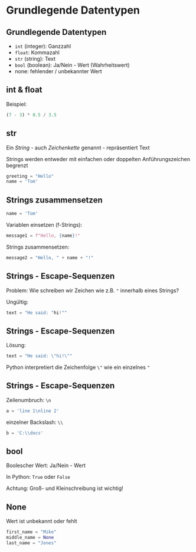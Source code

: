 # Grundlegende Datentypen

## Grundlegende Datentypen

- `int` (integer): Ganzzahl
- `float`: Kommazahl
- `str` (string): Text
- `bool` (boolean): Ja/Nein - Wert (Wahrheitswert)
- none: fehlender / unbekannter Wert

## int & float

Beispiel:

```py
(7 - 3) * 0.5 / 3.5
```

## str

Ein _String_ - auch _Zeichenkette_ genannt - repräsentiert Text

Strings werden entweder mit einfachen oder doppelten Anführungszeichen begrenzt

```py
greeting = "Hello"
name = 'Tom'
```

## Strings zusammensetzen

```py
name = 'Tom'
```

Variablen einsetzen (f-Strings):

```py
message1 = f"Hello, {name}!"
```

Strings zusammensetzen:

```py
message2 = "Hello, " + name + "!"
```

## Strings - Escape-Sequenzen

Problem: Wie schreiben wir Zeichen wie z.B. `"` innerhalb eines Strings?

Ungültig:

```py
text = "He said: "hi!""
```

## Strings - Escape-Sequenzen

Lösung:

```py
text = "He said: \"hi!\""
```

Python interpretiert die Zeichenfolge `\"` wie ein einzelnes `"`

## Strings - Escape-Sequenzen

Zeilenumbruch: `\n`

```py
a = 'line 1\nline 2'
```

einzelner Backslash: `\\`

```py
b = 'C:\\docs'
```

## bool

Boolescher Wert: Ja/Nein - Wert

In Python: `True` oder `False`

Achtung: Groß- und Kleinschreibung ist wichtig!

## None

Wert ist unbekannt oder fehlt

```py
first_name = "Mike"
middle_name = None
last_name = "Jones"
```
